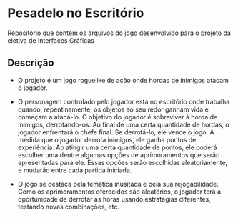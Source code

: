 # Pesadelo no Escritório
Repositório que contém os arquivos do jogo desenvolvido para o projeto da eletiva de Interfaces Gráficas

## Descrição 
  - O projeto é um jogo roguelike de ação onde hordas de inimigos atacam o jogador. 

  - O personagem controlado pelo jogador está no escritório onde trabalha quando, repentinamente, os objetos ao seu redor ganham vida e começam a atacá-lo. O objetivo do jogador é sobreviver à horda de inimigos, derrotando-os. Ao final de uma certa quantidade de hordas, o jogador enfrentará o chefe final. Se derrotá-lo, ele vence o jogo. A medida que o jogador derrota inimigos, ele ganha pontos de experiência. Ao atingir uma certa quantidade de pontos, ele poderá escolher uma dentre algumas opções de aprimoramentos que serão apresentadas para ele. Essas opções serão escolhidas aleatoriamente, e mudarão entre cada partida iniciada.

 - O jogo se destaca pela temática inusitada e pela sua rejogabilidade. Como os aprimoramentos oferecidos são aleatórios, o jogador terá a oportunidade de derrotar as horas usando estratégias diferentes, testando novas combinações, etc.
